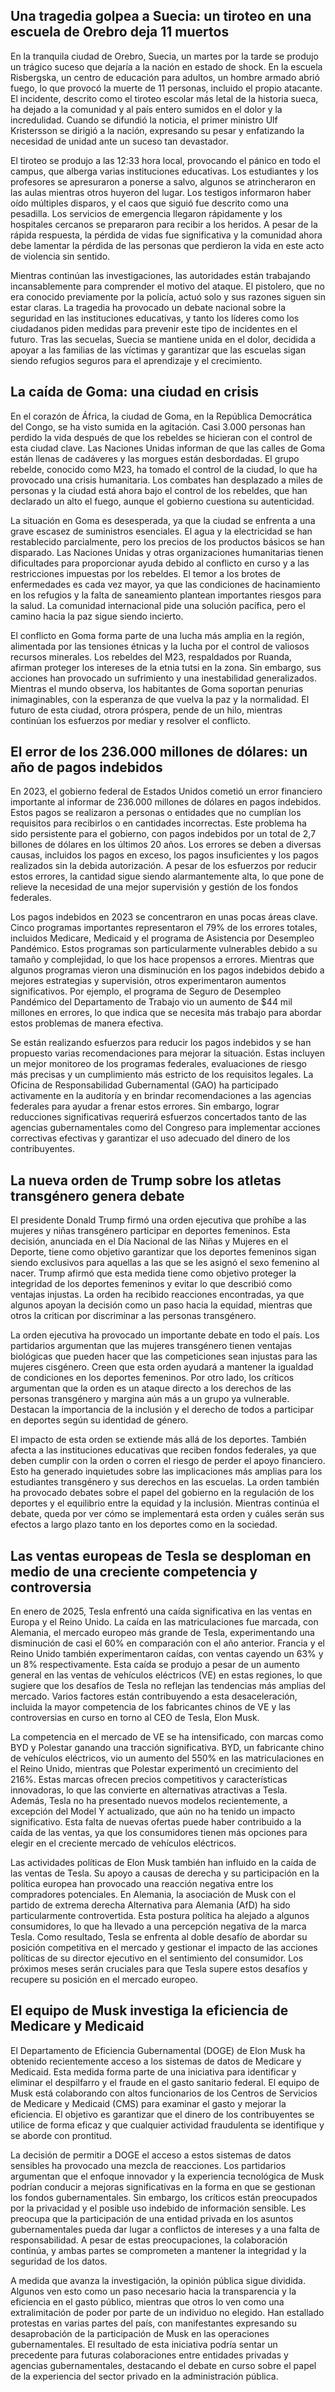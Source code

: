 ## Una tragedia golpea a Suecia: un tiroteo en una escuela de Orebro deja 11 muertos

En la tranquila ciudad de Orebro, Suecia, un martes por la tarde se produjo un trágico suceso que dejaría a la nación en estado de shock. En la escuela Risbergska, un centro de educación para adultos, un hombre armado abrió fuego, lo que provocó la muerte de 11 personas, incluido el propio atacante. El incidente, descrito como el tiroteo escolar más letal de la historia sueca, ha dejado a la comunidad y al país entero sumidos en el dolor y la incredulidad. Cuando se difundió la noticia, el primer ministro Ulf Kristersson se dirigió a la nación, expresando su pesar y enfatizando la necesidad de unidad ante un suceso tan devastador.

El tiroteo se produjo a las 12:33 hora local, provocando el pánico en todo el campus, que alberga varias instituciones educativas. Los estudiantes y los profesores se apresuraron a ponerse a salvo, algunos se atrincheraron en las aulas mientras otros huyeron del lugar. Los testigos informaron haber oído múltiples disparos, y el caos que siguió fue descrito como una pesadilla. Los servicios de emergencia llegaron rápidamente y los hospitales cercanos se prepararon para recibir a los heridos. A pesar de la rápida respuesta, la pérdida de vidas fue significativa y la comunidad ahora debe lamentar la pérdida de las personas que perdieron la vida en este acto de violencia sin sentido.

Mientras continúan las investigaciones, las autoridades están trabajando incansablemente para comprender el motivo del ataque. El pistolero, que no era conocido previamente por la policía, actuó solo y sus razones siguen sin estar claras. La tragedia ha provocado un debate nacional sobre la seguridad en las instituciones educativas, y tanto los líderes como los ciudadanos piden medidas para prevenir este tipo de incidentes en el futuro. Tras las secuelas, Suecia se mantiene unida en el dolor, decidida a apoyar a las familias de las víctimas y garantizar que las escuelas sigan siendo refugios seguros para el aprendizaje y el crecimiento.

## La caída de Goma: una ciudad en crisis

En el corazón de África, la ciudad de Goma, en la República Democrática del Congo, se ha visto sumida en la agitación. Casi 3.000 personas han perdido la vida después de que los rebeldes se hicieran con el control de esta ciudad clave. Las Naciones Unidas informan de que las calles de Goma están llenas de cadáveres y las morgues están desbordadas. El grupo rebelde, conocido como M23, ha tomado el control de la ciudad, lo que ha provocado una crisis humanitaria. Los combates han desplazado a miles de personas y la ciudad está ahora bajo el control de los rebeldes, que han declarado un alto el fuego, aunque el gobierno cuestiona su autenticidad.

La situación en Goma es desesperada, ya que la ciudad se enfrenta a una grave escasez de suministros esenciales. El agua y la electricidad se han restablecido parcialmente, pero los precios de los productos básicos se han disparado. Las Naciones Unidas y otras organizaciones humanitarias tienen dificultades para proporcionar ayuda debido al conflicto en curso y a las restricciones impuestas por los rebeldes. El temor a los brotes de enfermedades es cada vez mayor, ya que las condiciones de hacinamiento en los refugios y la falta de saneamiento plantean importantes riesgos para la salud. La comunidad internacional pide una solución pacífica, pero el camino hacia la paz sigue siendo incierto.

El conflicto en Goma forma parte de una lucha más amplia en la región, alimentada por las tensiones étnicas y la lucha por el control de valiosos recursos minerales. Los rebeldes del M23, respaldados por Ruanda, afirman proteger los intereses de la etnia tutsi en la zona. Sin embargo, sus acciones han provocado un sufrimiento y una inestabilidad generalizados. Mientras el mundo observa, los habitantes de Goma soportan penurias inimaginables, con la esperanza de que vuelva la paz y la normalidad. El futuro de esta ciudad, otrora próspera, pende de un hilo, mientras continúan los esfuerzos por mediar y resolver el conflicto.

## El error de los 236.000 millones de dólares: un año de pagos indebidos

En 2023, el gobierno federal de Estados Unidos cometió un error financiero importante al informar de 236.000 millones de dólares en pagos indebidos. Estos pagos se realizaron a personas o entidades que no cumplían los requisitos para recibirlos o en cantidades incorrectas. Este problema ha sido persistente para el gobierno, con pagos indebidos por un total de 2,7 billones de dólares en los últimos 20 años. Los errores se deben a diversas causas, incluidos los pagos en exceso, los pagos insuficientes y los pagos realizados sin la debida autorización. A pesar de los esfuerzos por reducir estos errores, la cantidad sigue siendo alarmantemente alta, lo que pone de relieve la necesidad de una mejor supervisión y gestión de los fondos federales.

Los pagos indebidos en 2023 se concentraron en unas pocas áreas clave. Cinco programas importantes representaron el 79% de los errores totales, incluidos Medicare, Medicaid y el programa de Asistencia por Desempleo Pandémico. Estos programas son particularmente vulnerables debido a su tamaño y complejidad, lo que los hace propensos a errores. Mientras que algunos programas vieron una disminución en los pagos indebidos debido a mejores estrategias y supervisión, otros experimentaron aumentos significativos. Por ejemplo, el programa de Seguro de Desempleo Pandémico del Departamento de Trabajo vio un aumento de $44 mil millones en errores, lo que indica que se necesita más trabajo para abordar estos problemas de manera efectiva.

Se están realizando esfuerzos para reducir los pagos indebidos y se han propuesto varias recomendaciones para mejorar la situación. Estas incluyen un mejor monitoreo de los programas federales, evaluaciones de riesgo más precisas y un cumplimiento más estricto de los requisitos legales. La Oficina de Responsabilidad Gubernamental (GAO) ha participado activamente en la auditoría y en brindar recomendaciones a las agencias federales para ayudar a frenar estos errores. Sin embargo, lograr reducciones significativas requerirá esfuerzos concertados tanto de las agencias gubernamentales como del Congreso para implementar acciones correctivas efectivas y garantizar el uso adecuado del dinero de los contribuyentes.

## La nueva orden de Trump sobre los atletas transgénero genera debate

El presidente Donald Trump firmó una orden ejecutiva que prohíbe a las mujeres y niñas transgénero participar en deportes femeninos. Esta decisión, anunciada en el Día Nacional de las Niñas y Mujeres en el Deporte, tiene como objetivo garantizar que los deportes femeninos sigan siendo exclusivos para aquellas a las que se les asignó el sexo femenino al nacer. Trump afirmó que esta medida tiene como objetivo proteger la integridad de los deportes femeninos y evitar lo que describió como ventajas injustas. La orden ha recibido reacciones encontradas, ya que algunos apoyan la decisión como un paso hacia la equidad, mientras que otros la critican por discriminar a las personas transgénero.

La orden ejecutiva ha provocado un importante debate en todo el país. Los partidarios argumentan que las mujeres transgénero tienen ventajas biológicas que pueden hacer que las competiciones sean injustas para las mujeres cisgénero. Creen que esta orden ayudará a mantener la igualdad de condiciones en los deportes femeninos. Por otro lado, los críticos argumentan que la orden es un ataque directo a los derechos de las personas transgénero y margina aún más a un grupo ya vulnerable. Destacan la importancia de la inclusión y el derecho de todos a participar en deportes según su identidad de género.

El impacto de esta orden se extiende más allá de los deportes. También afecta a las instituciones educativas que reciben fondos federales, ya que deben cumplir con la orden o corren el riesgo de perder el apoyo financiero. Esto ha generado inquietudes sobre las implicaciones más amplias para los estudiantes transgénero y sus derechos en las escuelas. La orden también ha provocado debates sobre el papel del gobierno en la regulación de los deportes y el equilibrio entre la equidad y la inclusión. Mientras continúa el debate, queda por ver cómo se implementará esta orden y cuáles serán sus efectos a largo plazo tanto en los deportes como en la sociedad.

## Las ventas europeas de Tesla se desploman en medio de una creciente competencia y controversia

En enero de 2025, Tesla enfrentó una caída significativa en las ventas en Europa y el Reino Unido. La caída en las matriculaciones fue marcada, con Alemania, el mercado europeo más grande de Tesla, experimentando una disminución de casi el 60% en comparación con el año anterior. Francia y el Reino Unido también experimentaron caídas, con ventas cayendo un 63% y un 8% respectivamente. Esta caída se produjo a pesar de un aumento general en las ventas de vehículos eléctricos (VE) en estas regiones, lo que sugiere que los desafíos de Tesla no reflejan las tendencias más amplias del mercado. Varios factores están contribuyendo a esta desaceleración, incluida la mayor competencia de los fabricantes chinos de VE y las controversias en curso en torno al CEO de Tesla, Elon Musk.

La competencia en el mercado de VE se ha intensificado, con marcas como BYD y Polestar ganando una tracción significativa. BYD, un fabricante chino de vehículos eléctricos, vio un aumento del 550% en las matriculaciones en el Reino Unido, mientras que Polestar experimentó un crecimiento del 216%. Estas marcas ofrecen precios competitivos y características innovadoras, lo que las convierte en alternativas atractivas a Tesla. Además, Tesla no ha presentado nuevos modelos recientemente, a excepción del Model Y actualizado, que aún no ha tenido un impacto significativo. Esta falta de nuevas ofertas puede haber contribuido a la caída de las ventas, ya que los consumidores tienen más opciones para elegir en el creciente mercado de vehículos eléctricos.

Las actividades políticas de Elon Musk también han influido en la caída de las ventas de Tesla. Su apoyo a causas de derecha y su participación en la política europea han provocado una reacción negativa entre los compradores potenciales. En Alemania, la asociación de Musk con el partido de extrema derecha Alternativa para Alemania (AfD) ha sido particularmente controvertida. Esta postura política ha alejado a algunos consumidores, lo que ha llevado a una percepción negativa de la marca Tesla. Como resultado, Tesla se enfrenta al doble desafío de abordar su posición competitiva en el mercado y gestionar el impacto de las acciones políticas de su director ejecutivo en el sentimiento del consumidor. Los próximos meses serán cruciales para que Tesla supere estos desafíos y recupere su posición en el mercado europeo.

## El equipo de Musk investiga la eficiencia de Medicare y Medicaid

El Departamento de Eficiencia Gubernamental (DOGE) de Elon Musk ha obtenido recientemente acceso a los sistemas de datos de Medicare y Medicaid. Esta medida forma parte de una iniciativa para identificar y eliminar el despilfarro y el fraude en el gasto sanitario federal. El equipo de Musk está colaborando con altos funcionarios de los Centros de Servicios de Medicare y Medicaid (CMS) para examinar el gasto y mejorar la eficiencia. El objetivo es garantizar que el dinero de los contribuyentes se utilice de forma eficaz y que cualquier actividad fraudulenta se identifique y se aborde con prontitud.

La decisión de permitir a DOGE el acceso a estos sistemas de datos sensibles ha provocado una mezcla de reacciones. Los partidarios argumentan que el enfoque innovador y la experiencia tecnológica de Musk podrían conducir a mejoras significativas en la forma en que se gestionan los fondos gubernamentales. Sin embargo, los críticos están preocupados por la privacidad y el posible uso indebido de información sensible. Les preocupa que la participación de una entidad privada en los asuntos gubernamentales pueda dar lugar a conflictos de intereses y a una falta de responsabilidad. A pesar de estas preocupaciones, la colaboración continúa, y ambas partes se comprometen a mantener la integridad y la seguridad de los datos.

A medida que avanza la investigación, la opinión pública sigue dividida. Algunos ven esto como un paso necesario hacia la transparencia y la eficiencia en el gasto público, mientras que otros lo ven como una extralimitación de poder por parte de un individuo no elegido. Han estallado protestas en varias partes del país, con manifestantes expresando su desaprobación de la participación de Musk en las operaciones gubernamentales. El resultado de esta iniciativa podría sentar un precedente para futuras colaboraciones entre entidades privadas y agencias gubernamentales, destacando el debate en curso sobre el papel de la experiencia del sector privado en la administración pública.
